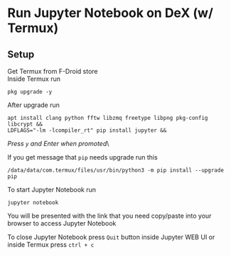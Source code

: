 # Run Jupyter Notebook on DeX (w/ Termux)

## Setup
Get Termux from F-Droid store\
Inside Termux run
```
pkg upgrade -y
```
After upgrade run 
```
apt install clang python fftw libzmq freetype libpng pkg-config libcrypt &&
LDFLAGS="-lm -lcompiler_rt" pip install jupyter &&
```
*Press `y` and Enter when promoted*\

If you get message that `pip` needs upgrade run this 
```
/data/data/com.termux/files/usr/bin/python3 -m pip install --upgrade pip
```
To start Jupyter Notebook run
```
jupyter notebook
```
You will be presented with the link that you need copy/paste into your browser to access Jupyter Notebook

To close Jupyter Notebook press `Quit` button inside Jupyter WEB UI or inside Termux press `ctrl + c`
